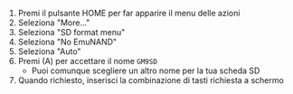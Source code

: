 1. Premi il pulsante HOME per far apparire il menu delle azioni
2. Seleziona "More..."
3. Seleziona "SD format menu"
4. Seleziona "No EmuNAND"
5. Seleziona "Auto"
6. Premi (A) per accettare il nome `GM9SD`
   - Puoi comunque scegliere un altro nome per la tua scheda SD
7. Quando richiesto, inserisci la combinazione di tasti richiesta a schermo
